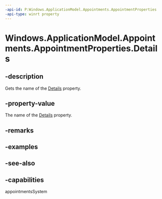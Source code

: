 ```yaml
---
-api-id: P:Windows.ApplicationModel.Appointments.AppointmentProperties.Details
-api-type: winrt property
---
```


<!-- Property syntax
public string Details { get; }
-->

# Windows.ApplicationModel.Appointments.AppointmentProperties.Details

## -description
Gets the name of the [Details](appointment_details.md) property.

## -property-value
The name of the [Details](appointment_details.md) property.

## -remarks

## -examples

## -see-also

## -capabilities
appointmentsSystem
